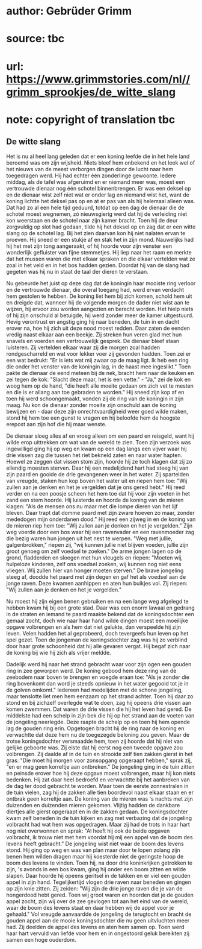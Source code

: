 # author: Gebrüder Grimm
# source: tbc
# url: https://www.grimmstories.com/nl//grimm_sprookjes/de_witte_slang
# note: copyright of translation tbc

## De witte slang 

Het is nu al heel lang geleden dat er een koning leefde die in het hele
land beroemd was om zijn wijsheid. Niets bleef hem onbekend en het leek
wel of het nieuws van de meest verborgen dingen door de lucht naar hem
toegedragen werd. Hij had echter één zonderlinge gewoonte. Iedere
middag, als de tafel was afgeruimd en er niemand meer was, moest een
vertrouwde dienaar nog één schotel binnenbrengen. Er was een deksel op
en de dienaar wist zelf niet wat er onder lag en niemand wist het, want
de koning lichtte het deksel pas op en at er pas van als hij helemaal
alleen was. Dat had zo al een hele tijd geduurd, totdat op een dag de
dienaar die de schotel moest wegnemen, zó nieuwsgierig werd dat hij de
verleiding niet kon weerstaan en de schotel naar zijn kamer bracht. Toen
hij de deur zorgvuldig op slot had gedaan, tilde hij het deksel op en
zag dat er een witte slang op de schotel lag. Bij het zien daarvan kon
hij niet nalaten ervan te proeven. Hij sneed er een stukje af en stak
het in zijn mond. Nauwelijks had hij het met zijn tong aangeraakt, of
hij hoorde voor zijn venster een wonderlijk gefluister van fijne
stemmetjes. Hij liep naar het raam en merkte dat het mussen waren die
met elkaar spraken en die elkaar vertelden wat ze zoal in het veld en in
het bos hadden gezien. Doordat hij van de slang had gegeten was hij nu
in staat de taal der dieren te verstaan.

Nu gebeurde het juist op deze dag dat de koningin haar mooiste ring
verloor en de vertrouwde dienaar, die overal toegang had, werd ervan
verdacht hem gestolen te hebben. De koning liet hem bij zich komen,
schold hem uit en dreigde dat, wanneer hij de volgende morgen de dader
niet wist aan te wijzen, hij ervoor zou worden aangezien en berecht
worden. Het hielp niets of hij zijn onschuld al betuigde, hij werd
zonder meer de kamer uitgestuurd. Hevig verontrust en angstig ging hij
naar beneden, de tuin in en dacht erover na, hoe hij zich uit deze nood
moest redden. Daar zaten de eenden vredig naast elkaar aan een beekje.
Zij streken hun veren glad met hun snavels en voerden een vertrouwelijk
gesprek. De dienaar bleef staan luisteren. Zij vertelden elkaar waar zij
die morgen zoal hadden rondgescharreld en wat voor lekker voer zij
gevonden hadden. Toen zei er een wat bedrukt: "Er is iets wat mij zwaar
op de maag ligt. Ik heb een ring die onder het venster van de koningin
lag, in de haast mee ingeslikt." Toen pakte de dienaar de eend meteen
bij de nek, bracht hem naar de keuken en zei tegen de kok: "Slacht deze
maar, het is een vette." - "Ja," zei de kok en woog hem op de hand,
"die heeft alle moeite gedaan om zich vet te mesten en die is er allang
aan toe gebraden te worden." Hij sneed zijn kop af en toen hij werd
schoongemaakt, vonden zij de ring van de koningin in zijn maag. Nu kon
de dienaar zonder moeite zijn onschuld aan de koning bewijzen en - daar
deze zijn onrechtvaardigheid weer goed wilde maken, stond hij hem toe
een gunst te vragen en hij beloofde hem de hoogste erepost aan zijn hof
die hij maar wenste.

De dienaar sloeg alles af en vroeg alleen om een paard en reisgeld, want
hij wilde erop uittrekken om wat van de wereld te zien. Toen zijn
verzoek was ingewilligd ging hij op weg en kwam op een dag langs een
vijver waar hij drie vissen zag die tussen het riet bekneld zaten en
naar water hapten. Hoewel ze zeggen dat vissen stom zijn, hoorde hij ze
toch klagen dat zij zo ellendig moesten sterven. Daar hij een
medelijdend hart had steeg hij van zijn paard en gooide de drie
gevangenen weer in het water. Zij spartelden van vreugde, staken hun kop
boven het water uit en riepen hem toe: "Wij zullen aan je denken en het
je vergelden dat je ons gered hebt." Hij reed verder en na een poosje
scheen het hem toe dat hij voor zijn voeten in het zand een stem hoorde.
Hij luisterde en hoorde de koning van de mieren klagen: "Als de mensen
ons nu maar met die lompe dieren van het lijf bleven. Daar trapt dat
domme paard met zijn zware hoeven zo maar, zonder mededogen mijn
onderdanen dood." Hij reed een zijweg in en de koning van de mieren
riep hem toe: "Wij zullen aan je denken en het je vergelden." Zijn weg
voerde door een bos waar hij een ravenvader en een ravenmoeder zag die
bezig waren hun jongen uit het nest te werpen. "Weg met jullie,
galgenbrokken," riepen zij, "wij kunnen jullie niet blijven voeden,
jullie zijn groot genoeg om zelf voedsel te zoeken." De arme jongen
lagen op de grond, fladderden en sloegen met hun vleugels en riepen:
"Moeten wij, hulpeloze kinderen, zelf ons voedsel zoeken, wij kunnen
nog niet eens vliegen. Wij zullen hier van honger moeten sterven." De
brave jongeling steeg af, doodde het paard met zijn degen en gaf het als
voedsel aan de jonge raven. Deze kwamen aanhippen en aten hun buikjes
vol. Zij riepen: "Wij zullen aan je denken en het je vergelden."

Nu moest hij zijn eigen benen gebruiken en na een lange weg afgelegd te
hebben kwam hij bij een grote stad. Daar was een enorm lawaai en gedrang
in de straten en iemand te paard maakte bekend dat de koningsdochter een
gemaal zocht, doch wie naar haar hand wilde dingen moest een moeilijke
opgave volbrengen en als hem dat niet gelukte, dan verspeelde hij zijn
leven. Velen hadden het al geprobeerd, doch tevergeefs hun leven op het
spel gezet. Toen de jongeman de koningsdochter zag was hij zo verblind
door haar grote schoonheid dat hij alle gevaren vergat. Hij begaf zich
naar de koning bij wie hij zich als vrijer meldde.

Dadelijk werd hij naar het strand gebracht waar voor zijn ogen een
gouden ring in zee geworpen werd. De koning gebood hem deze ring van de
zeebodem naar boven te brengen en voegde eraan toe: "Als je zonder die
ring bovenkomt dan word je steeds opnieuw in het water gegooid tot je in
de golven omkomt." Iedereen had medelijden met de schone jongeling,
maar tenslotte liet men hem eenzaam op het strand achter. Toen hij daar
zo stond en bij zichzelf overlegde wat te doen, zag hij opeens drie
vissen aan komen zwemmen. Dat waren de drie vissen die hij het leven had
gered. De middelste had een schelp in zijn bek die hij op het strand aan
de voeten van de jongeling neerlegde. Deze raapte de schelp op en toen
hij hem opende lag de gouden ring erin. Opgetogen bracht hij de ring
naar de koning en verwachtte dat deze hem nu de toegezegde beloning zou
geven. Maar de trotse koningsdochter versmaadde hem, toen zij hoorde dat
hij niet van gelijke geboorte was. Zij eiste dat hij eerst nog een
tweede opgave zou volbrengen. Zij daalde af in de tuin en strooide zelf
tien zakken gierst in het gras: "Die moet hij morgen voor zonsopgang
opgeraapt hebben," sprak zij, "en er mag geen korreltje aan
ontbreken." De jongeling ging in de tuin zitten en peinsde erover hoe
hij deze opgave moest volbrengen, maar hij kon niets bedenken. Hij zat
daar heel bedroefd en verwachtte bij het aanbreken van de dag ter dood
gebracht te worden. Maar toen de eerste zonnestralen in de tuin vielen,
zag hij de zakken alle tien boordevol naast elkaar staan en er ontbrak
geen korreltje aan. De koning van de mieren was 's nachts met zijn
duizenden en duizenden mieren gekomen. Vlijtig hadden de dankbare
diertjes alle gierst opgeraapt en in de zakken gedaan. De koningsdochter
kwam zelf beneden in de tuin kijken en zag met verbazing dat de
jongeling volbracht had wat hem was opgedragen. Maar zij had de trots in
haar hart nog niet overwonnen en sprak: "Al heeft hij ook de beide
opgaven volbracht, ik trouw niet met hem voordat hij mij een appel van
de boom des levens heeft gebracht." De jongeling wist niet waar de boom
des levens stond. Hij ging op weg en was van plan maar door te lopen
zolang zijn benen hem wilden dragen maar hij koesterde niet de geringste
hoop de boom des levens te vinden. Toen hij, na door drie koninkrijken
getrokken te zijn, 's avonds in een bos kwam, ging hij onder een boom
zitten en wilde slapen. Daar hoorde hij opeens geritsel in de takken en
er viel een gouden appel in zijn hand. Tegelijkertijd vlogen drie raven
naar beneden en gingen op zijn knie zitten. Zij zeiden: "Wij zijn de
drie jonge raven die je van de hongerdood hebt gered. Toen wij groot
waren en hoorden dat je de gouden appel zocht, zijn wij over de zee
gevlogen tot aan het eind van de wereld, waar de boom des levens staat
en daar hebben wij de appel voor je gehaald." Vol vreugde aanvaardde de
jongeling de terugtocht en bracht de gouden appel aan de mooie
koningsdochter die nu geen uitvluchten meer had. Zij deelden de appel
des levens en aten hem samen op. Toen werd haar hart vervuld van liefde
voor hem en in ongestoord geluk bereikten zij samen een hoge ouderdom.
